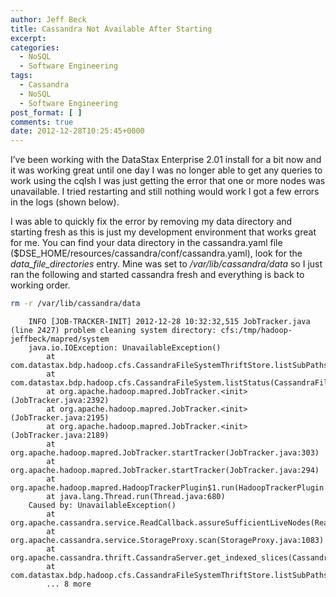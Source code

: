 ```yaml
---
author: Jeff Beck
title: Cassandra Not Available After Starting
excerpt:
categories:
  - NoSQL
  - Software Engineering
tags:
  - Cassandra
  - NoSQL
  - Software Engineering
post_format: [ ]
comments: true
date: 2012-12-28T10:25:45+0000
---
```

I’ve been working with the DataStax Enterprise 2.01 install for a bit now and it was working great until one day I was no longer able to get any queries to work using the cqlsh I was just getting the error that one or more nodes was unavailable. I tried restarting and still nothing would work I got a few errors in the logs (shown below).

I was able to quickly fix the error by removing my data directory and starting fresh as this is just my development environment that works great for me. You can find your data directory in the cassandra.yaml file ($DSE_HOME/resources/cassandra/conf/cassandra.yaml), look for the *data\_file\_directories* entry. Mine was set to */var/lib/cassandra/data* so I just ran the following and started cassandra fresh and everything is back to working order.

``` sh
rm -r /var/lib/cassandra/data
```


```
    INFO [JOB-TRACKER-INIT] 2012-12-28 10:32:32,515 JobTracker.java (line 2427) problem cleaning system directory: cfs:/tmp/hadoop-jeffbeck/mapred/system
    java.io.IOException: UnavailableException()
    	at com.datastax.bdp.hadoop.cfs.CassandraFileSystemThriftStore.listSubPaths(CassandraFileSystemThriftStore.java:1137)
    	at com.datastax.bdp.hadoop.cfs.CassandraFileSystem.listStatus(CassandraFileSystem.java:192)
    	at org.apache.hadoop.mapred.JobTracker.<init>(JobTracker.java:2392)
    	at org.apache.hadoop.mapred.JobTracker.<init>(JobTracker.java:2195)
    	at org.apache.hadoop.mapred.JobTracker.<init>(JobTracker.java:2189)
    	at org.apache.hadoop.mapred.JobTracker.startTracker(JobTracker.java:303)
    	at org.apache.hadoop.mapred.JobTracker.startTracker(JobTracker.java:294)
    	at org.apache.hadoop.mapred.HadoopTrackerPlugin$1.run(HadoopTrackerPlugin.java:230)
    	at java.lang.Thread.run(Thread.java:680)
    Caused by: UnavailableException()
    	at org.apache.cassandra.service.ReadCallback.assureSufficientLiveNodes(ReadCallback.java:212)
    	at org.apache.cassandra.service.StorageProxy.scan(StorageProxy.java:1083)
    	at org.apache.cassandra.thrift.CassandraServer.get_indexed_slices(CassandraServer.java:746)
    	at com.datastax.bdp.hadoop.cfs.CassandraFileSystemThriftStore.listSubPaths(CassandraFileSystemThriftStore.java:1120)
    	... 8 more
```
